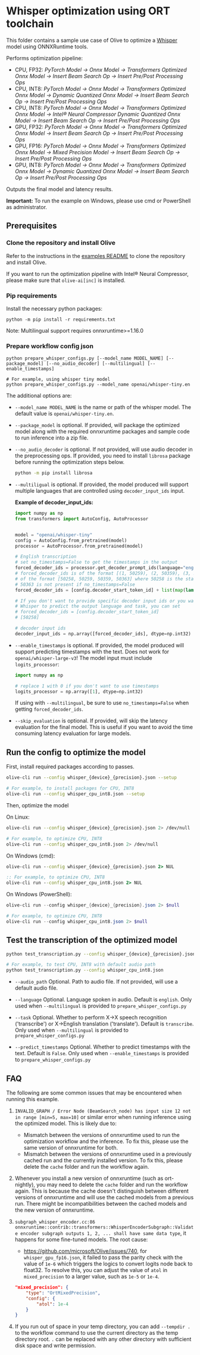 # Whisper optimization using ORT toolchain
This folder contains a sample use case of Olive to optimize a [Whisper](https://huggingface.co/openai/whisper-tiny) model using ONNXRuntime tools.

Performs optimization pipeline:
- CPU, FP32: *PyTorch Model -> Onnx Model -> Transformers Optimized Onnx Model -> Insert Beam Search Op -> Insert Pre/Post Processing Ops*
- CPU, INT8: *PyTorch Model -> Onnx Model -> Transformers Optimized Onnx Model -> Dynamic Quantized Onnx Model -> Insert Beam Search Op -> Insert Pre/Post Processing Ops*
- CPU, INT8: *PyTorch Model -> Onnx Model -> Transformers Optimized Onnx Model -> Intel® Neural Compressor Dynamic Quantized Onnx Model -> Insert Beam Search Op -> Insert Pre/Post Processing Ops*
- GPU, FP32: *PyTorch Model -> Onnx Model -> Transformers Optimized Onnx Model -> Insert Beam Search Op -> Insert Pre/Post Processing Ops*
- GPU, FP16: *PyTorch Model -> Onnx Model -> Transformers Optimized Onnx Model -> Mixed Precision Model -> Insert Beam Search Op -> Insert Pre/Post Processing Ops*
- GPU, INT8: *PyTorch Model -> Onnx Model -> Transformers Optimized Onnx Model -> Dynamic Quantized Onnx Model -> Insert Beam Search Op -> Insert Pre/Post Processing Ops*

Outputs the final model and latency results.

**Important:** To run the example on Windows, please use cmd or PowerShell as administrator.

## Prerequisites
### Clone the repository and install Olive

Refer to the instructions in the [examples README](../README.md) to clone the repository and install Olive.

If you want to run the optimization pipeline with Intel® Neural Compressor, please make sure that `olive-ai[inc]` is installed.

### Pip requirements
Install the necessary python packages:
```
python -m pip install -r requirements.txt
```

Note: Multilingual support requires onnxruntime>=1.16.0

### Prepare workflow config json
```
python prepare_whisper_configs.py [--model_name MODEL_NAME] [--package_model] [--no_audio_decoder] [--multilingual] [--enable_timestamps]

# For example, using whisper tiny model
python prepare_whisper_configs.py --model_name openai/whisper-tiny.en
```

The additional options are:
- `--model_name MODEL_NAME` is the name or path of the whisper model. The default value is `openai/whisper-tiny.en`.
- `--package_model` is optional. If provided, will package the optimized model along with the required onnxruntime packages and sample code to run inference into a zip file.
- `--no_audio_decoder` is optional. If not provided, will use audio decoder in the preprocessing ops. If provided, you need to install `librosa` package before running the optimization steps below.

    ```bash
    python -m pip install librosa
    ```

- `--multiligual` is optional. If provided, the model produced will support multiple languages that are controlled using `decoder_input_ids` input.

    **Example of decoder_input_ids:**
    ```python
    import numpy as np
    from transformers import AutoConfig, AutoProcessor


    model = "openai/whisper-tiny"
    config = AutoConfig.from_pretrained(model)
    processor = AutoProcessor.from_pretrained(model)

    # English transcription
    # set no_timestamps=False to get the timestamps in the output
    forced_decoder_ids = processor.get_decoder_prompt_ids(language="english", task="transcribe", no_timestamps=True)
    # forced_decoder_ids is of the format [(1, 50259), (2, 50359), (3, 50363)] and needs to be
    # of the format [50258, 50259, 50359, 50363] where 50258 is the start token id
    # 50363 is not present if no_timestamps=False
    forced_decoder_ids = [config.decoder_start_token_id] + list(map(lambda token: token[1], forced_decoder_ids))

    # If you don't want to provide specific decoder input ids or you want
    # Whisper to predict the output language and task, you can set
    # forced_decoder_ids = [config.decoder_start_token_id]
    # [50258]

    # decoder input ids
    decoder_input_ids = np.array([forced_decoder_ids], dtype=np.int32)
    ```

- `--enable_timestamps` is optional. If provided, the model produced will support predicting timestamps with the text. Does not work for `openai/whisper-large-v3`!
    The model input must include `logits_processor`:

    ```python
    import numpy as np

    # replace 1 with 0 if you don't want to use timestamps
    logits_processor = np.array([1], dtype=np.int32)
    ```

    If using with `--multilingual`, be sure to use `no_timestamps=False` when getting `forced_decoder_ids`.

- `--skip_evaluation` is optional. If provided, will skip the latency evaluation for the final model. This is useful if you want to avoid the time consuming latency evaluation for large models.



## Run the config to optimize the model
First, install required packages according to passes.
```bash
olive-cli run --config whisper_{device}_{precision}.json --setup

# For example, to install packages for CPU, INT8
olive-cli run --config whisper_cpu_int8.json --setup
```

Then, optimize the model

On Linux:
```bash
olive-cli run --config whisper_{device}_{precision}.json 2> /dev/null

# For example, to optimize CPU, INT8
olive-cli run --config whisper_cpu_int8.json 2> /dev/null
```

On Windows (cmd):
```cmd
olive-cli run --config whisper_{device}_{precision}.json 2> NUL

:: For example, to optimize CPU, INT8
olive-cli run --config whisper_cpu_int8.json 2> NUL
```

On Windows (PowerShell):
```powershell
olive-cli run --config whisper_{device}_{precision}.json 2> $null

# For example, to optimize CPU, INT8
olive-cli run --config whisper_cpu_int8.json 2> $null
```

## Test the transcription of the optimized model
```bash
python test_transcription.py --config whisper_{device}_{precision}.json [--audio_path AUDIO_PATH] [--language LANGUAGE] [--task {transcribe,translate}] [--predict_timestamps]

# For example, to test CPU, INT8 with default audio path
python test_transcription.py --config whisper_cpu_int8.json
```

- `--audio_path` Optional. Path to audio file. If not provided, will use a default audio file.

- `--language` Optional. Language spoken in audio. Default is `english`. Only used when `--multilingual` is provided to `prepare_whisper_configs.py`

- `--task` Optional. Whether to perform X->X speech recognition ('transcribe') or X->English translation ('translate'). Default is `transcribe`. Only used
when `--multilingual` is provided to `prepare_whisper_configs.py`

- `--predict_timestamps` Optional. Whether to predict timestamps with the text. Default is `False`. Only used when `--enable_timestamps` is provided to `prepare_whisper_configs.py`

## FAQ
The following are some common issues that may be encountered when running this example.
1. `INVALID_GRAPH / Error Node (BeamSearch_node) has input size 12 not in range [min=5, max=10]` or similar error when running inference using the optimized model.
This is likely due to:
    - Mismatch between the versions of onnxruntime used to run the optimization workflow and the inference. To fix this, please use the same version of
    onnxruntime for both.
    - Mismatch between the versions of onnxruntime used in a previously cached run and the currently installed version. To fix this, please delete the `cache` folder
    and run the workflow again.

2. Whenever you install a new version of onnxruntime (such as ort-nightly), you may need to delete the `cache` folder and run the workflow again. This is because the cache doesn't
distinguish between different versions of onnxruntime and will use the cached models from a previous run. There might be incompatibilities between the cached models and the new
version of onnxruntime.

3. `subgraph_whisper_encoder.cc:86 onnxruntime::contrib::transformers::WhisperEncoderSubgraph::Validate encoder subgraph outputs 1, 2, ... shall have same data type`, it happens for some fine-tuned models. The root cause:
    - https://github.com/microsoft/Olive/issues/740, for `whisper_gpu_fp16.json`, it failed to pass the parity check with the value of `1e-6` which triggers the logics to convert logits
    node back to float32. To resolve this, you can adjust the value of `atol` in `mixed_precision` to a larger value, such as `1e-5` or `1e-4`.
    ```json
    "mixed_precision": {
        "type": "OrtMixedPrecision",
        "config": {
            "atol": 1e-4
        }
    }
    ```

4. If you run out of space in your temp directory, you can add `--tempdir .` to the workflow command to use the current directory as the temp directory root. `.` can be replaced with any other directory with sufficient disk space and write permission.
